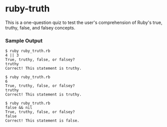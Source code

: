 # ruby-truth

This is a one-question quiz to test the user's comprehension of Ruby's true, truthy, false, and falsey concepts.

### Sample Output

```
$ ruby ruby_truth.rb
4 || 3
True, truthy, false, or falsey?
truthy
Correct! This statement is truthy.

$ ruby ruby_truth.rb
6
True, truthy, false, or falsey?
truthy
Correct! This statement is truthy.

$ ruby ruby_truth.rb
false && nil
True, truthy, false, or falsey?
false
Correct! This statement is false.
```
